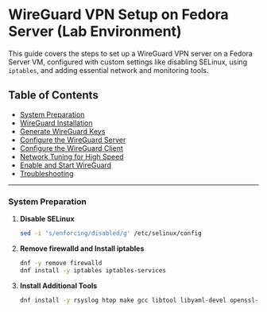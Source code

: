 # WireGuard VPN Setup on Fedora Server (Lab Environment)

This guide covers the steps to set up a WireGuard VPN server on a Fedora Server VM, configured with custom settings like disabling SELinux, using `iptables`, and adding essential network and monitoring tools.

## Table of Contents
- [System Preparation](#system-preparation)
- [WireGuard Installation](#wireguard-installation)
- [Generate WireGuard Keys](#generate-wireguard-keys)
- [Configure the WireGuard Server](#configure-the-wireguard-server)
- [Configure the WireGuard Client](#configure-the-wireguard-client)
- [Network Tuning for High Speed](#network-tuning-for-high-speed)
- [Enable and Start WireGuard](#enable-and-start-wireguard)
- [Troubleshooting](#troubleshooting)

---

### System Preparation

1. **Disable SELinux**
   ```bash
   sed -i 's/enforcing/disabled/g' /etc/selinux/config

2. **Remove firewalld and Install iptables**
    ```bash
   dnf -y remove firewalld
   dnf install -y iptables iptables-services

3. **Install Additional Tools**
    ```bash
    dnf install -y rsyslog htop make gcc libtool libyaml-devel openssl-devel wget mlocate tcpdump ethtool psmisc vim net-tools iptables iptables-services bind-utils nmap tar telnet
